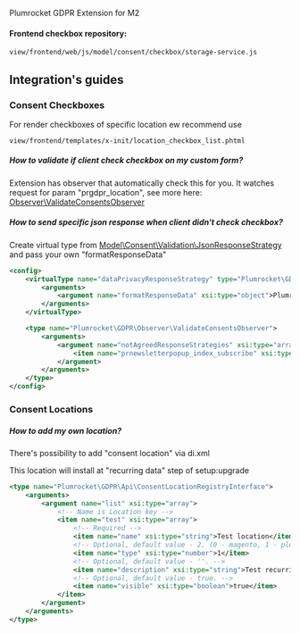 Plumrocket GDPR Extension for M2


#### Frontend checkbox repository:

`view/frontend/web/js/model/consent/checkbox/storage-service.js`


## Integration's guides

### Consent Checkboxes

For render checkboxes of specific location ew recommend use

`view/frontend/templates/x-init/location_checkbox_list.phtml`

##### How to validate if client check checkbox on my custom form?

Extension has observer that automatically check this for you.
It watches request for param "prgdpr_location", see more here: [Observer\ValidateConsentsObserver](/Observer/ValidateConsentsObserver.php)

##### How to send specific json response when client didn't check checkbox? 

Create virtual type from  [Model\Consent\Validation\JsonResponseStrategy](Model/Consent/Validation/JsonResponseStrategy.php) and pass your own "formatResponseData" 
```xml
<config>
    <virtualType name="dataPrivacyResponseStrategy" type="Plumrocket\GDPR\Model\Consent\Validation\JsonResponseStrategy">
        <arguments>
            <argument name="formatResponseData" xsi:type="object">Plumrocket\Newsletterpopup\Model\DataPrivacy\NotAgreedResponseDataFormat</argument>
        </arguments>
    </virtualType>

    <type name="Plumrocket\GDPR\Observer\ValidateConsentsObserver">
        <arguments>
            <argument name="notAgreedResponseStrategies" xsi:type="array">
                <item name="prnewsletterpopup_index_subscribe" xsi:type="object">dataPrivacyResponseStrategy</item>
            </argument>
        </arguments>
    </type>
</config>
```

### Consent Locations

##### How to add my own location? 

There's possibility to add "consent location" via di.xml

This location will install at "recurring data" step of setup:upgrade

```xml
<type name="Plumrocket\GDPR\Api\ConsentLocationRegistryInterface">
    <arguments>
        <argument name="list" xsi:type="array">
            <!-- Name is Location key -->
            <item name="test" xsi:type="array">
                <!-- Required -->
                <item name="name" xsi:type="string">Test location</item>
                <!-- Optional, default value - 2. (0 - magento, 1 - plumrocket, 2 - custom) -->
                <item name="type" xsi:type="number">1</item>
                <!-- Optional, default value - ''. -->
                <item name="description" xsi:type="string">Test recurring functionality</item>
                <!-- Optional, default value - true. -->
                <item name="visible" xsi:type="boolean">true</item>
            </item>
        </argument>
    </arguments>
</type>
```
